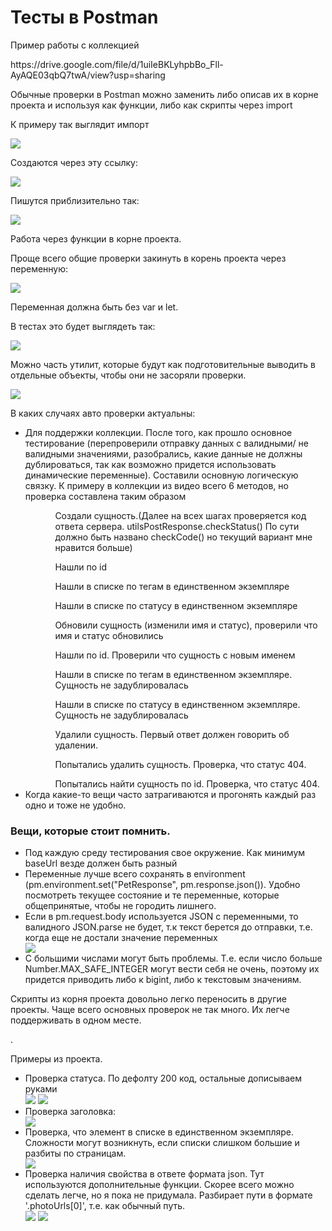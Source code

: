 <h1>Тесты в Postman</h1>
<p>Пример работы с коллекцией</p>
https://drive.google.com/file/d/1uiIeBKLyhpbBo_Fll-AyAQE03qbQ7twA/view?usp=sharing 
<p>Обычные проверки в Postman можно заменить либо описав их в корне проекта и используя как функции, либо как скрипты через import</p>
<p>К примеру так выглядит импорт</p>
<img src="https://github.com/terikaisterika/work_with_collection/assets/48588741/10e9756a-2d17-4282-bdca-92fb3953e5d0">
<p>Создаются через эту ссылку:</p>
<img src="https://github.com/terikaisterika/work_with_collection/assets/48588741/848b7c49-ff4c-4b65-8e92-f84c27e7a997">
<p>Пишутся приблизительно так:</p>
<img src="https://github.com/terikaisterika/work_with_collection/assets/48588741/eca3b356-a47c-4179-83f3-2bb3ba7860a3">
<p>Работа через функции в корне проекта.</p>
<p>Проще всего общие проверки закинуть в корень проекта через переменную:</p>
<img src="https://github.com/terikaisterika/work_with_collection/assets/48588741/d65f09f8-5491-4f12-a6de-e0f17fddaf41">
<p>Переменная должна быть без var и let.</p>
<p>В тестах это будет выглядеть так: </p>
<img src="https://github.com/terikaisterika/work_with_collection/assets/48588741/be574ca6-e546-42fd-a9ba-9d9cceb0efe6">
<p>Можно часть утилит, которые будут как подготовительные выводить в отдельные объекты, чтобы они не засоряли проверки.</p>
<img src="https://github.com/terikaisterika/work_with_collection/assets/48588741/a3f57e67-eff9-4659-9bf2-7477bf205a70">
<p>В каких случаях авто проверки актуальны:</p>
<ul>
  <li>Для поддержки коллекции. После того, как прошло основное тестирование (перепроверили отправку данных с валидными/ не валидными значениями, разобрались, какие данные не должны дублироваться, так как возможно придется использовать динамические переменные). Составили основную логическую связку. К примеру в коллекции из видео всего 6 методов, но проверка составлена таким образом</li>
  <ul>
    <ol>Создали сущность.(Далее на всех шагах проверяется код ответа сервера. utilsPostResponse.checkStatus() По сути должно быть названо checkCode() но текущий вариант мне нравится больше)</ol>
    <ol>Нашли по id</ol>
    <ol>Нашли в списке по тегам в единственном экземпляре</ol>
    <ol>Нашли в списке по статусу в единственном экземпляре</ol>
    <ol>Обновили сущность (изменили имя и статус), проверили что имя и статус обновились</ol>
    <ol>Нашли по id. Проверили что сущность с новым именем</ol>
    <ol>Нашли в списке по тегам в единственном экземпляре. Сущность не задублировалась</ol>
    <ol>Нашли в списке по статусу в единственном экземпляре. Сущность не задублировалась</ol>
    <ol>Удалили сущность. Первый ответ должен говорить об удалении.</ol>
    <ol>Попытались удалить сущность. Проверка, что статус 404.</ol>
    <ol>Попытались найти сущность по id. Проверка, что статус 404.</ol>
  </ul>
  <li>Когда какие-то вещи часто затрагиваются и прогонять каждый раз одно и тоже не удобно.</li>
</ul>

<h3>Вещи, которые стоит помнить.</h3>
<ul>
  <li>Под каждую среду тестирования свое окружение. Как минимум baseUrl везде должен быть разный</li>
  <li>Переменные лучше всего сохранять в environment (pm.environment.set("PetResponse", pm.response.json()). Удобно посмотреть текущее состояние и те переменные, которые общепринятые, чтобы не городить лишнего.</li>
  <li>Если в pm.request.body используется JSON с переменными, то валидного JSON.parse не будет, т.к текст берется до отправки, т.е. когда еще не достали значение переменных</li>
  <img src="https://github.com/terikaisterika/work_with_collection/assets/48588741/588c9cc3-be89-4ae4-8e2c-deab84635ae7">
  <li>С большими числами могут быть проблемы. Т.е. если число больше Number.MAX_SAFE_INTEGER могут вести себя не очень, поэтому их придется приводить либо к bigint, либо к текстовым значениям.</li>
</ul>
<p>Скрипты из корня проекта довольно легко переносить в другие проекты. Чаще всего основных проверок не так много. Их легче поддерживать в одном месте.</p>.
<p>Примеры из проекта.</p>
<ul>
  <li>Проверка статуса. По дефолту 200 код, остальные дописываем руками</li>
  <img src="https://github.com/terikaisterika/work_with_collection/assets/48588741/46671180-c5fc-480b-a524-0133655d5eb5"/>
  <img src="https://github.com/terikaisterika/work_with_collection/assets/48588741/8bf221e3-0296-49ad-91c3-6950258dc2b6"/>
  <li>
    Проверка заголовка:
  </li>
  <img src="https://github.com/terikaisterika/work_with_collection/assets/48588741/38403e58-b2b5-4ff5-971b-4908154d9ecc"/>
  <li>Проверка, что элемент в списке в единственном экземпляре. Сложности могут возникнуть, если списки слишком большие и разбиты по страницам.</li>
  <img src="https://github.com/terikaisterika/work_with_collection/assets/48588741/79e4d0f6-3484-4292-ab1a-daef1f6e63bb"/>
  <li>
    Проверка наличия свойства в ответе формата json. Тут используются дополнительные функции. Скорее всего можно сделать легче, но я пока не придумала. Разбирает пути в формате '.photoUrls[0]', т.е. как обычный путь.
    
  </li>
  <img src="https://github.com/terikaisterika/work_with_collection/assets/48588741/6232ba33-273f-4a5b-9ffc-1f03b7b0794e"/>
  <img src="https://github.com/terikaisterika/work_with_collection/assets/48588741/f34a8c8a-653a-4f2a-91bb-c194dce92a76"/>
</ul>






